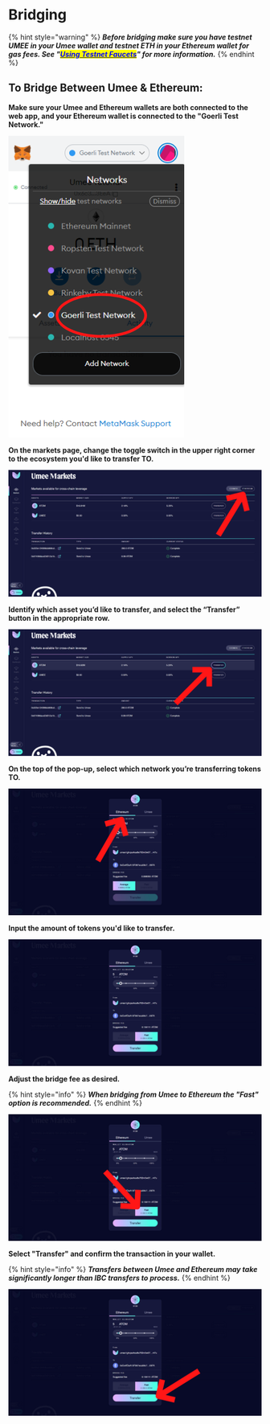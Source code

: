 # Bridging

{% hint style="warning" %}
_**Before bridging make sure you have testnet UMEE in your Umee wallet and testnet ETH in your Ethereum wallet for gas fees. See "**_[_<mark style="color:blue;">**Using Testnet Faucets**</mark>_](using-testnet-faucets.md)_**" for more information.**_
{% endhint %}

## To Bridge Between Umee & Ethereum:

**Make sure your Umee and Ethereum wallets are both connected to the web app, and your Ethereum wallet is connected to the "Goerli Test Network."**

![](<../../.gitbook/assets/image (37).png>)



**On the markets page, change the toggle switch in the upper right corner to the ecosystem you'd like to transfer TO.**

![For this example we will be transferring tokens to the Ethereum ecosystem, so "Ethereum" is selected.](<../../.gitbook/assets/toggle to network you'd like to transfer TO.png>)



**Identify which asset you’d like to transfer, and select the “Transfer” button in the appropriate row.**

![For this example we will be transferring ATOM from Umee to Ethereum.](<../../.gitbook/assets/select asset you'd like to transfer.png>)



**On the top of the pop-up, select which network you’re transferring tokens TO.**

![](<../../.gitbook/assets/select network you'd like to transfer TO.png>)



**Input the amount of tokens you'd like to transfer.**

![](<../../.gitbook/assets/input amount of tokens to transfer.png>)



**Adjust the bridge fee as desired.**

{% hint style="info" %}
_**When bridging from Umee to Ethereum the "Fast" option is recommended.**_
{% endhint %}

![](<../../.gitbook/assets/adjust bridge fee as desired.png>)



**Select "Transfer" and confirm the transaction in your wallet.**

{% hint style="info" %}
_**Transfers between Umee and Ethereum may take significantly longer than IBC transfers to process.**_
{% endhint %}

![](../../.gitbook/assets/transfer.png)
